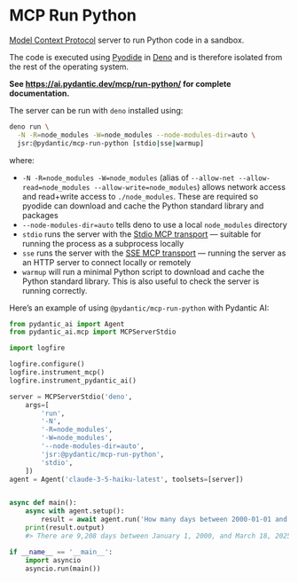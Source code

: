 # MCP Run Python

[Model Context Protocol](https://modelcontextprotocol.io/) server to run Python code in a sandbox.

The code is executed using [Pyodide](https://pyodide.org) in [Deno](https://deno.com/) and is therefore isolated from
the rest of the operating system.

**See <https://ai.pydantic.dev/mcp/run-python/> for complete documentation.**

The server can be run with `deno` installed using:

```bash
deno run \
  -N -R=node_modules -W=node_modules --node-modules-dir=auto \
  jsr:@pydantic/mcp-run-python [stdio|sse|warmup]
```

where:

- `-N -R=node_modules -W=node_modules` (alias of `--allow-net --allow-read=node_modules --allow-write=node_modules`)
  allows network access and read+write access to `./node_modules`. These are required so pyodide can download and cache
  the Python standard library and packages
- `--node-modules-dir=auto` tells deno to use a local `node_modules` directory
- `stdio` runs the server with the
  [Stdio MCP transport](https://spec.modelcontextprotocol.io/specification/2024-11-05/basic/transports/#stdio) —
  suitable for running the process as a subprocess locally
- `sse` runs the server with the
  [SSE MCP transport](https://spec.modelcontextprotocol.io/specification/2024-11-05/basic/transports/#http-with-sse) —
  running the server as an HTTP server to connect locally or remotely
- `warmup` will run a minimal Python script to download and cache the Python standard library. This is also useful to
  check the server is running correctly.

Here’s an example of using `@pydantic/mcp-run-python` with Pydantic AI:

```python
from pydantic_ai import Agent
from pydantic_ai.mcp import MCPServerStdio

import logfire

logfire.configure()
logfire.instrument_mcp()
logfire.instrument_pydantic_ai()

server = MCPServerStdio('deno',
    args=[
        'run',
        '-N',
        '-R=node_modules',
        '-W=node_modules',
        '--node-modules-dir=auto',
        'jsr:@pydantic/mcp-run-python',
        'stdio',
    ])
agent = Agent('claude-3-5-haiku-latest', toolsets=[server])


async def main():
    async with agent.setup():
        result = await agent.run('How many days between 2000-01-01 and 2025-03-18?')
    print(result.output)
    #> There are 9,208 days between January 1, 2000, and March 18, 2025.w

if __name__ == '__main__':
    import asyncio
    asyncio.run(main())
```
